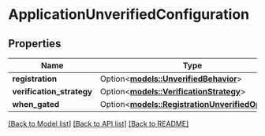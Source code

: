 # ApplicationUnverifiedConfiguration

## Properties

Name | Type | Description | Notes
------------ | ------------- | ------------- | -------------
**registration** | Option<[**models::UnverifiedBehavior**](UnverifiedBehavior.md)> |  | [optional]
**verification_strategy** | Option<[**models::VerificationStrategy**](VerificationStrategy.md)> |  | [optional]
**when_gated** | Option<[**models::RegistrationUnverifiedOptions**](RegistrationUnverifiedOptions.md)> |  | [optional]

[[Back to Model list]](../README.md#documentation-for-models) [[Back to API list]](../README.md#documentation-for-api-endpoints) [[Back to README]](../README.md)


